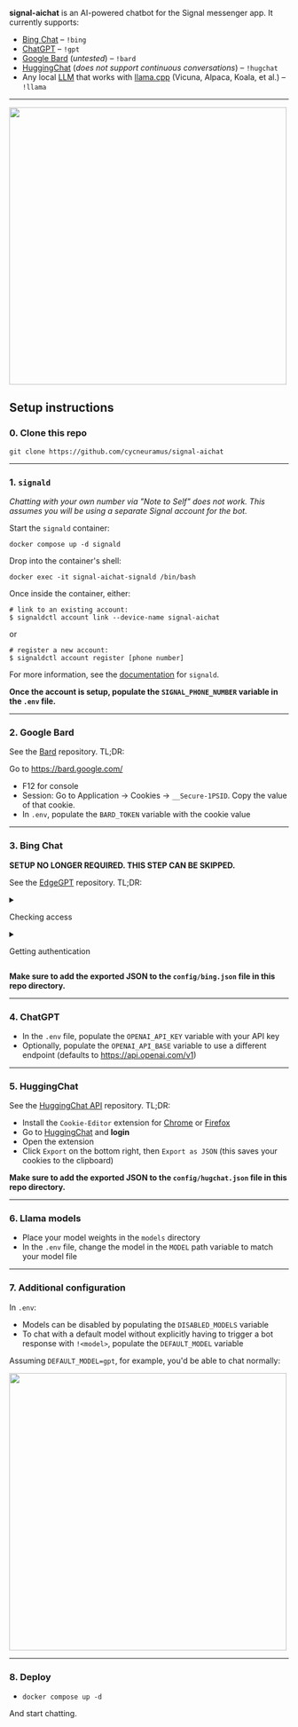 __signal-aichat__ is an AI-powered chatbot for the Signal messenger app. It currently supports:

- [Bing Chat](https://bing.com/chat) – `!bing`
- [ChatGPT](https://chat.openai.com/) – `!gpt`
- [Google Bard](https://bard.google.com) (*untested*) – `!bard`
- [HuggingChat](https://huggingface.co/chat/) (*does not support continuous conversations*) – `!hugchat`
- Any local [LLM](https://en.wikipedia.org/wiki/Large_language_model) that works with [llama.cpp](https://github.com/ggerganov/llama.cpp) (Vicuna, Alpaca, Koala, et al.) – `!llama`

---

<p>
 <img src="https://github.com/cycneuramus/signal-aichat/blob/master/.github/screenshot.png" width=500 />
</p>

## Setup instructions

### 0. Clone this repo

`git clone https://github.com/cycneuramus/signal-aichat`

---

### 1. `signald`

*Chatting with your own number via "Note to Self" does not work. This assumes you will be using a separate Signal account for the bot.*

Start the `signald` container:

```
docker compose up -d signald
```

Drop into the container's shell:

```
docker exec -it signal-aichat-signald /bin/bash
```

Once inside the container, either:

```
# link to an existing account:
$ signaldctl account link --device-name signal-aichat
```

or

```
# register a new account:
$ signaldctl account register [phone number]
```

For more information, see the [documentation](https://signald.org/articles/getting-started/) for `signald`.

__Once the account is setup, populate the `SIGNAL_PHONE_NUMBER` variable in the `.env` file.__

---

### 2. Google Bard

See the [Bard](https://github.com/acheong08/Bard) repository. TL;DR:

Go to https://bard.google.com/

- F12 for console
- Session: Go to Application -> Cookies -> `__Secure-1PSID`. Copy the value of that cookie.
- In `.env`, populate the `BARD_TOKEN` variable with the cookie value

---

### 3. Bing Chat

__SETUP NO LONGER REQUIRED. THIS STEP CAN BE SKIPPED.__

See the [EdgeGPT](https://github.com/acheong08/EdgeGPT) repository. TL;DR:

<details>
  <summary>

Checking access

  </summary>

- Install the latest version of Microsoft Edge
- Alternatively, you can use any browser and set the user-agent to look like you're using Edge (e.g., `Mozilla/5.0 (Windows NT 10.0; Win64; x64) AppleWebKit/537.36 (KHTML, like Gecko) Chrome/111.0.0.0 Safari/537.36 Edg/111.0.1661.51`). You can do this easily with an extension like "User-Agent Switcher and Manager" for [Chrome](https://chrome.google.com/webstore/detail/user-agent-switcher-and-m/bhchdcejhohfmigjafbampogmaanbfkg) and [Firefox](https://addons.mozilla.org/en-US/firefox/addon/user-agent-string-switcher/).
- Open [bing.com/chat](https://bing.com/chat)
- If you see a chat feature, you are good to go

</details>

<details>
  <summary>

Getting authentication

  </summary>

- Install the cookie editor extension for [Chrome](https://chrome.google.com/webstore/detail/cookie-editor/hlkenndednhfkekhgcdicdfddnkalmdm) or [Firefox](https://addons.mozilla.org/en-US/firefox/addon/cookie-editor/)
- Go to `bing.com`
- Open the extension
- Click "Export" on the bottom right, then "Export as JSON" (this saves your cookies to the clipboard)
- Paste your cookies into a file named `bing.json`

</details>

__Make sure to add the exported JSON to the `config/bing.json` file in this repo directory.__

---

### 4. ChatGPT

- In the `.env` file, populate the `OPENAI_API_KEY` variable with your API key
- Optionally, populate the `OPENAI_API_BASE` variable to use a different endpoint (defaults to <https://api.openai.com/v1>)

---

### 5. HuggingChat

See the [HuggingChat API](https://github.com/Soulter/hugging-chat-api) repository. TL;DR:

- Install the `Cookie-Editor` extension for [Chrome](https://chrome.google.com/webstore/detail/cookie-editor/hlkenndednhfkekhgcdicdfddnkalmdm) or [Firefox](https://addons.mozilla.org/en-US/firefox/addon/cookie-editor/)
- Go to [HuggingChat](https://huggingface.co/chat) and **login**
- Open the extension
- Click `Export` on the bottom right, then `Export as JSON` (this saves your cookies to the clipboard)

__Make sure to add the exported JSON to the `config/hugchat.json` file in this repo directory.__

---
### 6. Llama models

- Place your model weights in the `models` directory
- In the `.env` file, change the model in the `MODEL` path variable to match your model file

---

### 7. Additional configuration

In `.env`:

- Models can be disabled by populating the `DISABLED_MODELS` variable
- To chat with a default model without explicitly having to trigger a bot response with `!<model>`, populate the `DEFAULT_MODEL` variable

Assuming `DEFAULT_MODEL=gpt`, for example, you'd be able to chat normally:

<p>
 <img src="https://github.com/cycneuramus/signal-aichat/blob/master/.github/default_model.png" width=500 />
</p>

---

### 8. Deploy

- `docker compose up -d`

And start chatting.
